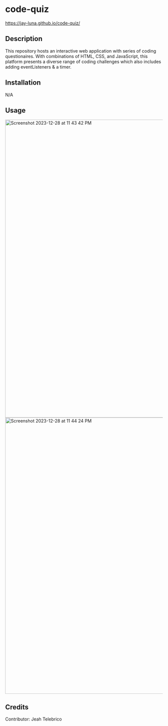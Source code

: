 # code-quiz
https://jay-luna.github.io/code-quiz/

## Description

This repository hosts an interactive web application with series of coding questionaires. With combinations of HTML, CSS, and JavaScript, this platform presents a diverse range of coding challenges which also includes adding eventListeners & a timer.


## Installation

N/A

## Usage
<img width="952" alt="Screenshot 2023-12-28 at 11 43 42 PM" src="https://github.com/Jay-Luna/code-quiz/assets/139188803/7d48c5b9-8c3e-4da4-8d45-2bbe7045cc4a">
<img width="883" alt="Screenshot 2023-12-28 at 11 44 24 PM" src="https://github.com/Jay-Luna/code-quiz/assets/139188803/41c2947c-1237-4650-89e2-7739139d0b9f">

## Credits

Contributor: Jeah Telebrico

